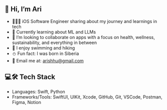 
## 👋 Hi, I’m Ari

- 👩🏻‍💻 iOS Software Engineer sharing about my journey and learnings in tech <br/>
- 🌱 Currently learning about ML and LLMs<br/>
- 🤝 I’m looking to collaborate on apps with a focus on health, wellness, sustainability, and everything in between<br/>
- 🐬 I enjoy swimming and hiking<br/>
- ⛄ Fun fact: I was born in Siberia<br/>
- 📩 Email me at: arishhu@gmail.com<br/>

## 💻🛠️ Tech Stack
- Languages: Swift, Python
- Frameworks/Tools: SwiftUI, UIKit, Xcode, GitHub, Git, VSCode, Postman, Figma, Notion

<!--
**arirays/arirays** is a ✨ _special_ ✨ repository because its `README.md` (this file) appears on your GitHub profile.

Here are some ideas to get you started:

- 🔭 I’m currently working on ...
- 🌱 I’m currently learning ...
- 👯 I’m looking to collaborate on ...
- 🤔 I’m looking for help with ...
- 💬 Ask me about ...
- 📫 How to reach me: ...
- 😄 Pronouns: ...
- ⚡ Fun fact: ...
-->
